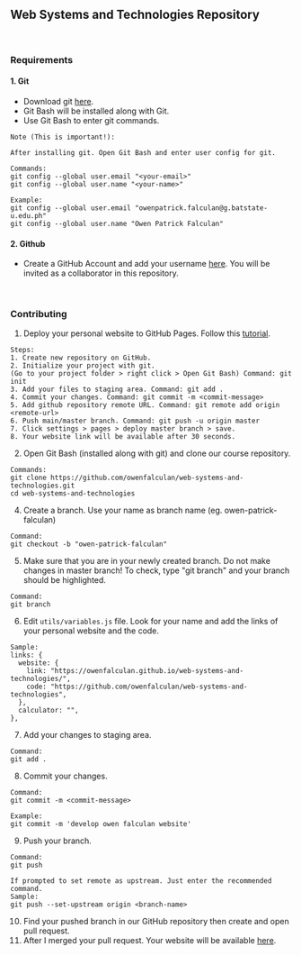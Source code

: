 ## Web Systems and Technologies Repository

<br>

### Requirements

#### 1. Git

- Download git [here](https://git-scm.com/downloads).
- Git Bash will be installed along with Git.
- Use Git Bash to enter git commands.

```
Note (This is important!):

After installing git. Open Git Bash and enter user config for git.

Commands:
git config --global user.email "<your-email>"
git config --global user.name "<your-name>"

Example:
git config --global user.email "owenpatrick.falculan@g.batstate-u.edu.ph"
git config --global user.name "Owen Patrick Falculan"
```

#### 2. Github

- Create a GitHub Account and add your username [here](https://docs.google.com/spreadsheets/d/1dbLlteb_eT49D2mW4nqbA3amqZcflPaSZ64H18HGgK8/edit?usp=sharing). You will be invited as a collaborator in this repository.

<br>

### Contributing

1. Deploy your personal website to GitHub Pages. Follow this [tutorial](https://www.w3schools.com/git/git_remote_pages.asp?remote=github).

```
Steps:
1. Create new repository on GitHub.
2. Initialize your project with git.
(Go to your project folder > right click > Open Git Bash) Command: git init
3. Add your files to staging area. Command: git add .
4. Commit your changes. Command: git commit -m <commit-message>
5. Add github repository remote URL. Command: git remote add origin <remote-url>
6. Push main/master branch. Command: git push -u origin master
7. Click settings > pages > deploy master branch > save.
8. Your website link will be available after 30 seconds.
```

2. Open Git Bash (installed along with git) and clone our course repository.

```
Commands:
git clone https://github.com/owenfalculan/web-systems-and-technologies.git
cd web-systems-and-technologies
```

4. Create a branch. Use your name as branch name (eg. owen-patrick-falculan)

```
Command:
git checkout -b "owen-patrick-falculan"
```

5. Make sure that you are in your newly created branch. Do not make changes in master branch! To check, type "git branch" and your branch should be highlighted.

```
Command:
git branch
```

6. Edit `utils/variables.js` file. Look for your name and add the links of your personal website and the code.

```
Sample:
links: {
  website: {
    link: "https://owenfalculan.github.io/web-systems-and-technologies/",
    code: "https://github.com/owenfalculan/web-systems-and-technologies",
  },
  calculator: "",
},
```

7. Add your changes to staging area.

```
Command:
git add .
```

8. Commit your changes.

```
Command:
git commit -m <commit-message>

Example:
git commit -m 'develop owen falculan website'
```

9. Push your branch.

```
Command:
git push

If prompted to set remote as upstream. Just enter the recommended command.
Sample:
git push --set-upstream origin <branch-name>
```

10. Find your pushed branch in our GitHub repository then create and open pull request.
11. After I merged your pull request. Your website will be available [here](https://owenfalculan.github.io/web-systems-and-technologies/).
